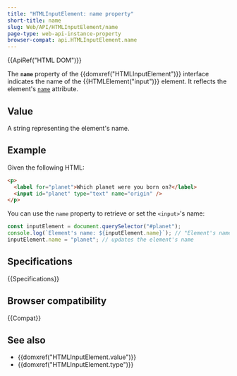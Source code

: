 ```yaml
---
title: "HTMLInputElement: name property"
short-title: name
slug: Web/API/HTMLInputElement/name
page-type: web-api-instance-property
browser-compat: api.HTMLInputElement.name
---
```


{{ApiRef("HTML DOM")}}

The **`name`** property of the {{domxref("HTMLInputElement")}} interface indicates the name of the {{HTMLElement("input")}} element. It reflects the element's [`name`](/en-US/docs/Web/HTML/Reference/Element/input#name) attribute.

## Value

A string representing the element's name.

## Example

Given the following HTML:

```html
<p>
  <label for="planet">Which planet were you born on?</label>
  <input id="planet" type="text" name="origin" />
</p>
```

You can use the `name` property to retrieve or set the `<input>`'s name:

```js
const inputElement = document.querySelector("#planet");
console.log(`Element's name: ${inputElement.name}`); // "Element's name: origin"
inputElement.name = "planet"; // updates the element's name
```

## Specifications

{{Specifications}}

## Browser compatibility

{{Compat}}

## See also

- {{domxref("HTMLInputElement.value")}}
- {{domxref("HTMLInputElement.type")}}
